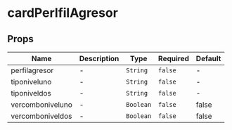 # cardPerlfilAgresor

## Props

<!-- @vuese:cardPerlfilAgresor:props:start -->
|Name|Description|Type|Required|Default|
|---|---|---|---|---|
|perfilagresor|-|`String`|`false`|-|
|tiponiveluno|-|`String`|`false`|-|
|tiponiveldos|-|`String`|`false`|-|
|vercomboniveluno|-|`Boolean`|`false`|false|
|vercomboniveldos|-|`Boolean`|`false`|false|

<!-- @vuese:cardPerlfilAgresor:props:end -->


